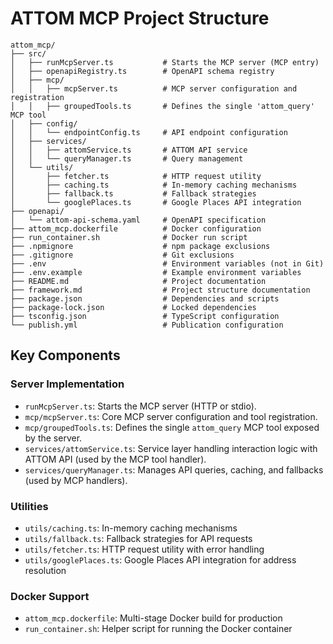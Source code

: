 # ATTOM MCP Project Structure

```plaintext
attom_mcp/
├── src/
│   ├── runMcpServer.ts           # Starts the MCP server (MCP entry)
│   ├── openapiRegistry.ts        # OpenAPI schema registry
│   ├── mcp/
│   │   ├── mcpServer.ts          # MCP server configuration and registration
│   │   ├── groupedTools.ts       # Defines the single 'attom_query' MCP tool
│   ├── config/
│   │   └── endpointConfig.ts     # API endpoint configuration
│   ├── services/
│   │   ├── attomService.ts       # ATTOM API service
│   │   └── queryManager.ts       # Query management
│   └── utils/
│       ├── fetcher.ts            # HTTP request utility
│       ├── caching.ts            # In-memory caching mechanisms
│       ├── fallback.ts           # Fallback strategies
│       └── googlePlaces.ts       # Google Places API integration
├── openapi/
│   └── attom-api-schema.yaml     # OpenAPI specification
├── attom_mcp.dockerfile          # Docker configuration
├── run_container.sh              # Docker run script
├── .npmignore                    # npm package exclusions
├── .gitignore                    # Git exclusions
├── .env                          # Environment variables (not in Git)
├── .env.example                  # Example environment variables
├── README.md                     # Project documentation
├── framework.md                  # Project structure documentation
├── package.json                  # Dependencies and scripts
├── package-lock.json             # Locked dependencies
├── tsconfig.json                 # TypeScript configuration
└── publish.yml                   # Publication configuration
```

## Key Components

### Server Implementation

- `runMcpServer.ts`: Starts the MCP server (HTTP or stdio).
- `mcp/mcpServer.ts`: Core MCP server configuration and tool registration.
- `mcp/groupedTools.ts`: Defines the single `attom_query` MCP tool exposed by the server.
- `services/attomService.ts`: Service layer handling interaction logic with ATTOM API (used by the MCP tool handler).
- `services/queryManager.ts`: Manages API queries, caching, and fallbacks (used by MCP handlers).

### Utilities

- `utils/caching.ts`: In-memory caching mechanisms
- `utils/fallback.ts`: Fallback strategies for API requests
- `utils/fetcher.ts`: HTTP request utility with error handling
- `utils/googlePlaces.ts`: Google Places API integration for address resolution

### Docker Support

- `attom_mcp.dockerfile`: Multi-stage Docker build for production
- `run_container.sh`: Helper script for running the Docker container
